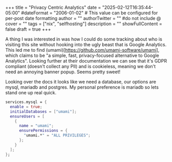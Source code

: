 +++
title = "Privacy Centric Analytics"
date = "2025-02-12T16:35:44-05:00"
#dateFormat = "2006-01-02" # This value can be configured for per-post date formatting
author = ""
authorTwitter = "" #do not include @
cover = ""
tags = ["nix", "selfhosting"]
description = ""
showFullContent = false
draft = true
+++

A thing I was interested in was how I could do some tracking about who is
visiting this site without hooking into the ugly beast that is Google Analytics.
This led me to find (umami)[https://github.com/umami-software/umami], which
claims to be "a simple, fast, privacy-focused alternative to Google Analytics".
Looking further at their documentation we can see that it's GDPR compliant
(doesn't collect any PII) and is cookieless, meaning we don't need an annoying
banner popup. Seems pretty sweet!

Looking over the docs it looks like we need a database, our options are mysql,
mariadb and postgres. My personal preference is mariadb so lets stand one up
real quick.

```nix
services.mysql = {
  enable = true;
  initialDatabases = ["umami"];
  ensureUsers = [
    {
      name = "umami";
      ensurePermissions = {
        "umami.*" = "ALL PRIVILEGES";
      };
    }
  ];
};
```
